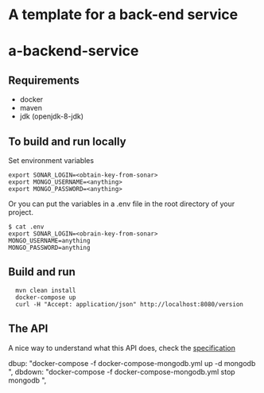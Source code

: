 # A template for a back-end service
# a-backend-service

## Requirements

- docker
- maven
- jdk (openjdk-8-jdk)

## To build and run locally

Set environment variables

```
export SONAR_LOGIN=<obtain-key-from-sonar>
export MONGO_USERNAME=<anything>
export MONGO_PASSWORD=<anything>
```

Or you can put the variables in a .env file in the root directory of your project.

```
$ cat .env
export SONAR_LOGIN=<obrain-key-from-sonar>
MONGO_USERNAME=anything
MONGO_PASSWORD=anything
```

## Build and run

```
  mvn clean install
  docker-compose up
  curl -H "Accept: application/json" http://localhost:8080/version
```

## The API

A nice way to understand what this API does, check the [specification](./src/main/resources/specification/a-backend-service.yaml)

dbup: "docker-compose -f docker-compose-mongodb.yml up -d mongodb ",
dbdown: "docker-compose -f docker-compose-mongodb.yml stop mongodb ",
